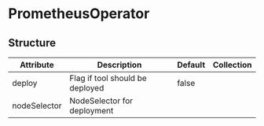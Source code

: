 # PrometheusOperator 
 

## Structure 
 

| Attribute    | Description                      | Default | Collection  |
| ------------ | -------------------------------- | ------- | ----------  |
| deploy       | Flag if tool should be deployed  |  false  |             |
| nodeSelector | NodeSelector for deployment      |         |             |